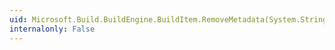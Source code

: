 ```yaml
---
uid: Microsoft.Build.BuildEngine.BuildItem.RemoveMetadata(System.String)
internalonly: False
---
```


